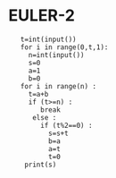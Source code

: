 # EULER-2
       t=int(input())
       for i in range(0,t,1):
         n=int(input())
         s=0
         a=1
         b=0
       for i in range(n) :
         t=a+b
         if (t>=n) :
            break
          else :  
            if (t%2==0) :
              s=s+t 
              b=a
              a=t
              t=0
        print(s)
